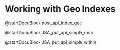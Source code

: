 Working with Geo Indexes
========================

<!-- js/actions/api-index.js -->
@startDocuBlock post_api_index_geo

<!-- js/actions/api-simple.js -->
@startDocuBlock JSA_put_api_simple_near

<!-- js/actions/api-simple.js -->
@startDocuBlock JSA_put_api_simple_within